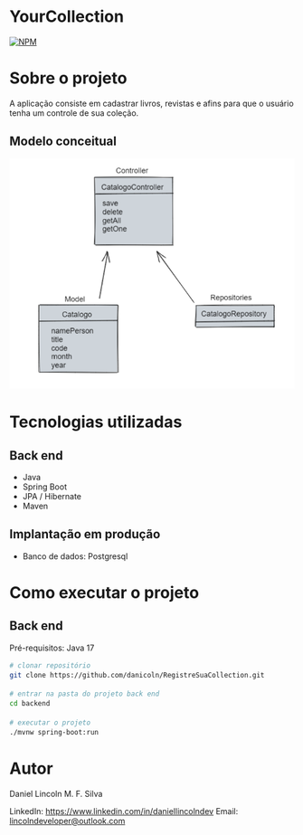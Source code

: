 # YourCollection
[![NPM](https://img.shields.io/npm/l/react)](https://github.com/danicoln/YourCollection/blob/main/LICENCE)

# Sobre o projeto

A aplicação consiste em cadastrar livros, revistas e afins para que o usuário tenha um controle de sua coleção.

## Modelo conceitual
![Modelo Conceitual](https://github.com/danicoln/assets/blob/main/catalogo%20Modelo%20Conceitual.png)

# Tecnologias utilizadas
## Back end
- Java
- Spring Boot
- JPA / Hibernate
- Maven
## Implantação em produção
- Banco de dados: Postgresql
# Como executar o projeto

## Back end
Pré-requisitos: Java 17

```bash
# clonar repositório
git clone https://github.com/danicoln/RegistreSuaCollection.git

# entrar na pasta do projeto back end
cd backend

# executar o projeto
./mvnw spring-boot:run
```

# Autor

Daniel Lincoln M. F. Silva

LinkedIn: https://www.linkedin.com/in/daniellincolndev
Email: lincolndeveloper@outlook.com

```

